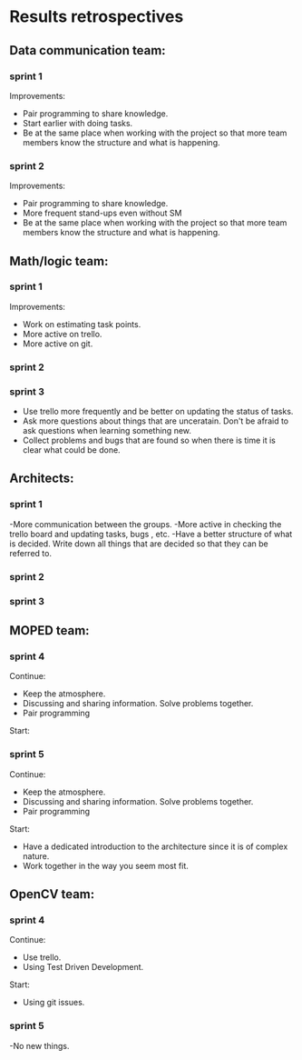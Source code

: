 # Results retrospectives

## Data communication team:
### sprint 1
Improvements:
- Pair programming to share knowledge.
- Start earlier with doing tasks.
- Be at the same place when working with the project so that more team members know the structure and what is happening.

### sprint 2
Improvements:
- Pair programming to share knowledge.
- More frequent stand-ups even without SM
- Be at the same place when working with the project so that more team members know the structure and what is happening.

## Math/logic team:
### sprint 1
Improvements:
- Work on estimating task points.
- More active on trello.
- More active on git.

### sprint 2


### sprint 3
- Use trello more frequently and be better on updating the status of tasks.
- Ask more questions about things that are unceratain. Don't be afraid to ask questions when learning something new.
- Collect problems and bugs that are found so when there is time it is clear what could be done.

## Architects:
### sprint 1
-More communication between the groups.
-More active in checking the trello board and updating tasks, bugs , etc.
-Have a better structure of what is decided. Write down all things that are decided so that they can be referred to.

### sprint 2


### sprint 3

## MOPED team:
### sprint 4
Continue:
- Keep the atmosphere.
- Discussing and sharing information. Solve problems together.
- Pair programming

Start:

### sprint 5
Continue:
- Keep the atmosphere.
- Discussing and sharing information. Solve problems together.
- Pair programming

Start:
- Have a dedicated introduction to the architecture since it is of complex nature.
- Work together in the way you seem most fit.

## OpenCV team:
### sprint 4
Continue:
- Use trello.
- Using Test Driven Development.

Start:
- Using git issues.

### sprint 5
-No new things. 
